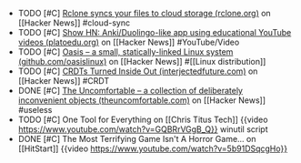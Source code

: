 - TODO [#C] [Rclone syncs your files to cloud storage (rclone.org)](https://news.ycombinator.com/item?id=39151937) on [[Hacker News]] #cloud-sync
- TODO [#C] [Show HN: Anki/Duolingo-like app using educational YouTube videos (platoedu.org)](https://news.ycombinator.com/item?id=39148336) on [[Hacker News]] #YouTube/Video
- TODO [#C] [Oasis – a small, statically-linked Linux system (github.com/oasislinux)](https://news.ycombinator.com/item?id=39142748) on [[Hacker News]] #[[Linux distribution]]
- TODO [#C] [CRDTs Turned Inside Out (interjectedfuture.com)](https://news.ycombinator.com/item?id=39130945) on [[Hacker News]] #CRDT
- DONE [#C] [The Uncomfortable – a collection of deliberately inconvenient objects (theuncomfortable.com)](https://news.ycombinator.com/item?id=39132423) on [[Hacker News]] #useless
- TODO [#C] One Tool for Everything on [[Chris Titus Tech]]
  {{video https://www.youtube.com/watch?v=GQBRrVGgB_Q}}
  winutil script
- DONE [#C] The Most Terrifying Game Isn't A Horror Game... on [[HitStart]]
  {{video https://www.youtube.com/watch?v=5b91DSqcgHo}}